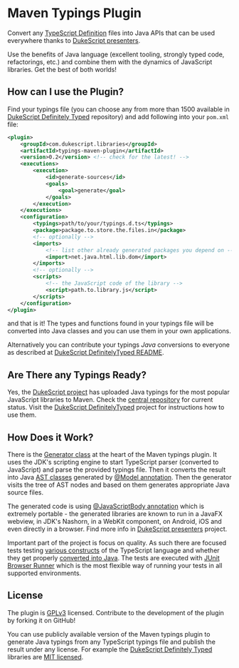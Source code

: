 # Maven Typings Plugin

Convert any [TypeScript Definition](https://github.com/dukescript/definitelytyped)
files into Java APIs that can be used everywhere thanks to
[DukeScript presenters](https://github.com/dukescript/dukescript-presenters).

Use the benefits of Java language (excellent tooling, strongly typed code,
refactorings, etc.) and combine them with the dynamics of JavaScript libraries.
Get the best of both worlds!

## How can I use the Plugin?

Find your typings file (you can choose any from more than 1500 available
in [DukeScript Definitely Typed](https://github.com/dukescript/definitelytyped) repository)
and add following into your `pom.xml` file:

```xml
<plugin>
    <groupId>com.dukescript.libraries</groupId>
    <artifactId>typings-maven-plugin</artifactId>
    <version>0.2</version> <!-- check for the latest! -->
    <executions>
        <execution>
            <id>generate-sources</id>
            <goals>
                <goal>generate</goal>
            </goals>
        </execution>
    </executions>
    <configuration>
        <typings>path/to/your/typings.d.ts</typings>
        <package>package.to.store.the.files.in</package>
        <!-- optionally -->
        <imports>
            <!-- list other already generated packages you depend on -->
            <import>net.java.html.lib.dom</import>
        </imports>
        <!-- optionally -->
        <scripts>
            <!-- the JavaScript code of the library -->
            <script>path.to.library.js</script>
        </scripts>
    </configuration>
</plugin>
```

and that is it! The types and functions found in your typings file will
be converted into Java classes and you can use them in your own applications.

Alternatively you can contribute your typings *Java* conversions to everyone as described
at [DukeScript DefinitelyTyped README](https://github.com/dukescript/DefinitelyTyped/blob/master/README.md).

## Are There any Typings Ready?

Yes, the [DukeScript project](http://dukescript.com) has uploaded Java typings for
the most popular JavaScript libraries to Maven. Check 
the [central repository](http://search.maven.org/#search|ga|1|net.java.html.lib)
for current status. Visit the
[DukeScript DefinitelyTyped](https://github.com/dukescript/DefinitelyTyped/blob/master/README.md)
project for instructions how to use them.

## How Does it Work?

There is the [Generator class](https://github.com/dukescript/maven-typings-plugin/blob/master/mojo-base/src/main/java/com/dukescript/libraries/proc/Generator.java)
at the heart of the Maven typings plugin. It uses the JDK's scripting engine to start
TypeScript parser (converted to JavaScript) and parse the provided typings file.
Then it converts the result into Java
[AST classes](https://github.com/dukescript/maven-typings-plugin/blob/master/mojo-base/src/main/java/com/dukescript/libraries/proc/ASTCntrl.java)
generated by [@Model annotation](http://bits.netbeans.org/html+java/1.3/net/java/html/json/Model.html).
Then the generator visits the tree of AST nodes
and based on them generates appropriate Java source files.

The generated
code is using [@JavaScriptBody annotation](http://bits.netbeans.org/html+java/1.3/net/java/html/js/package-summary.html)
which is extremely portable - the generated libraries are known to run
in a JavaFX webview, in JDK's Nashorn, in a WebKit component, on Android, iOS
and even directly in a browser. Find more info in
[DukeScript presenters](https://github.com/dukescript/dukescript-presenters)
project.

Important part of the project is focus on quality. As such there are focused
tests testing [various constructs](https://github.com/dukescript/maven-typings-plugin/tree/master/mojo-test/src/main/resources/com/dukescript/libraries/ap/test/hello)
of the TypeScript language and whether they get properly
[converted into Java](https://github.com/dukescript/maven-typings-plugin/blob/master/mojo-test/src/test/java/com/dukescript/libraries/ap/test/hello/HelloTest.java).
The tests are executed with
[JUnit Browser Runner](https://github.com/dukescript/junit-browser-runner)
which is the most flexible way of running your tests in all supported
environments.

## License

The plugin is [GPLv3](https://github.com/dukescript/maven-typings-plugin/blob/master/LICENSE)
licensed. Contribute to the development of the plugin by forking it on GitHub!

You can use publicly available version of the Maven typings plugin to generate Java typings
from any TypeScript typings file and publish the result under any license.
For example the [DukeScript Definitely Typed](https://github.com/dukescript/DefinitelyTyped/blob/master/README.md)
libraries are [MIT licensed](https://github.com/dukescript/DefinitelyTyped/blob/master/LICENSE).
